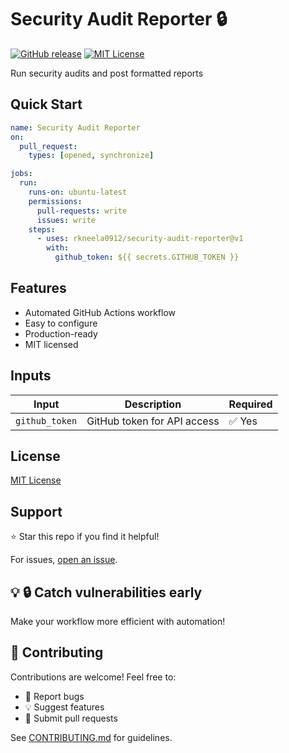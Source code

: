 # Security Audit Reporter 🔒

[![GitHub release](https://img.shields.io/github/v/release/rkneela0912/security-audit-reporter)](https://github.com/rkneela0912/security-audit-reporter/releases) [![MIT License](https://img.shields.io/badge/License-MIT-blue.svg)](https://opensource.org/licenses/MIT)

Run security audits and post formatted reports

## Quick Start

```yaml
name: Security Audit Reporter
on:
  pull_request:
    types: [opened, synchronize]

jobs:
  run:
    runs-on: ubuntu-latest
    permissions:
      pull-requests: write
      issues: write
    steps:
      - uses: rkneela0912/security-audit-reporter@v1
        with:
          github_token: ${{ secrets.GITHUB_TOKEN }}
```

## Features

- Automated GitHub Actions workflow
- Easy to configure
- Production-ready
- MIT licensed

## Inputs

| Input | Description | Required |
|-------|-------------|----------|
| `github_token` | GitHub token for API access | ✅ Yes |

## License

[MIT License](LICENSE)

## Support

⭐ Star this repo if you find it helpful!

For issues, [open an issue](https://github.com/rkneela0912/security-audit-reporter/issues).

## 💡 🔒 Catch vulnerabilities early

Make your workflow more efficient with automation!

## 🤝 Contributing

Contributions are welcome! Feel free to:
- 🐛 Report bugs
- 💡 Suggest features
- 🔧 Submit pull requests

See [CONTRIBUTING.md](CONTRIBUTING.md) for guidelines.
